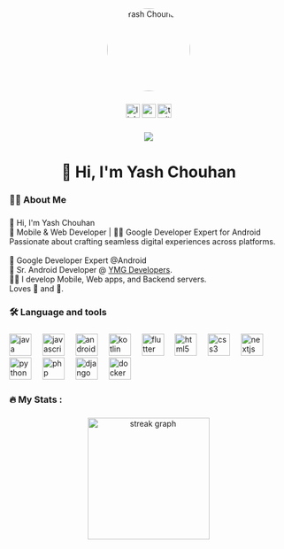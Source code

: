 <div align="center">
    <img src="https://media.licdn.com/dms/image/v2/D4D03AQH7GhVCebflDQ/profile-displayphoto-shrink_200_200/profile-displayphoto-shrink_200_200/0/1718629333825?e=2147483647&v=beta&t=5wbzAV-Ih2_dQY3KgemdcLTCVvb2r3I0eGEVoiTLSsU" alt="Yash Chouhan" style="border-radius: 50%; height: 150px; width: 150px;">

</div>

###

<div align="center">
  <img src="https://img.shields.io/static/v1?message=LinkedIn&logo=linkedin&label=&color=0077B5&logoColor=white&labelColor=&style=for-the-badge" height="25" alt="linkedin logo"  />
  <img src="https://img.shields.io/static/v1?message=Youtube&logo=youtube&label=&color=FF0000&logoColor=white&labelColor=&style=for-the-badge" height="25" alt="youtube logo"  />
  <img src="https://img.shields.io/static/v1?message=Twitter&logo=twitter&label=&color=1DA1F2&logoColor=white&labelColor=&style=for-the-badge" height="25" alt="twitter logo"  />
</div>

###

<div align="center">
  <img src="https://visitor-badge.laobi.icu/badge?page_id=iamyashchouhan.iamyashchouhan&"  />
</div>

###

<h1 align="center">👋 Hi, I'm Yash Chouhan </h1>

###

<h3 align="left">👩‍💻  About Me</h3>

###

<p align="left">
  👋 Hi, I'm Yash Chouhan<br>
  🚀 Mobile & Web Developer | 👨‍💻 Google Developer Expert for Android<br>
  Passionate about crafting seamless digital experiences across platforms.<br><br>
  👦 Google Developer Expert @Android<br>
  💼 Sr. Android Developer @ <a href="https://ymg-developers.com" target="_blank">YMG Developers</a>.<br>
  👨‍💻 I develop Mobile, Web apps, and Backend servers.<br>
  Loves 🎵 and 🎸.
</p>


###

<h3 align="left">🛠 Language and tools</h3>

###

<div align="left">
  <img src="https://cdn.jsdelivr.net/gh/devicons/devicon/icons/java/java-original.svg" height="40" alt="java logo"  />
  <img width="12" />
  <img src="https://cdn.jsdelivr.net/gh/devicons/devicon/icons/javascript/javascript-original.svg" height="40" alt="javascript logo"  />
  <img width="12" />
  <img src="https://cdn.jsdelivr.net/gh/devicons/devicon/icons/android/android-original.svg" height="40" alt="android logo"  />
  <img width="12" />
  <img src="https://cdn.jsdelivr.net/gh/devicons/devicon/icons/kotlin/kotlin-original.svg" height="40" alt="kotlin logo"  />
  <img width="12" />
  <img src="https://cdn.jsdelivr.net/gh/devicons/devicon/icons/flutter/flutter-original.svg" height="40" alt="flutter logo"  />
  <img width="12" />
  <img src="https://cdn.jsdelivr.net/gh/devicons/devicon/icons/html5/html5-original.svg" height="40" alt="html5 logo"  />
  <img width="12" />
  <img src="https://cdn.jsdelivr.net/gh/devicons/devicon/icons/css3/css3-original.svg" height="40" alt="css3 logo"  />
  <img width="12" />
  <img src="https://cdn.jsdelivr.net/gh/devicons/devicon/icons/nextjs/nextjs-original.svg" height="40" alt="nextjs logo"  />
  <img width="12" />
  <img src="https://cdn.jsdelivr.net/gh/devicons/devicon/icons/python/python-original.svg" height="40" alt="python logo"  />
  <img width="12" />
  <img src="https://cdn.jsdelivr.net/gh/devicons/devicon/icons/php/php-original.svg" height="40" alt="php logo"  />
  <img width="12" />
  <img src="https://cdn.jsdelivr.net/gh/devicons/devicon/icons/django/django-plain.svg" height="40" alt="django logo"  />
  <img width="12" />
  <img src="https://cdn.jsdelivr.net/gh/devicons/devicon/icons/docker/docker-original.svg" height="40" alt="docker logo"  />
</div>

###

<h3 align="left">🔥   My Stats :</h3>

###

<div align="center">
  <img src="https://streak-stats.demolab.com?user=iamyashchouhan&locale=en&mode=daily&theme=dark&hide_border=false&border_radius=5&order=3" height="220" alt="streak graph"  />
</div>

###
